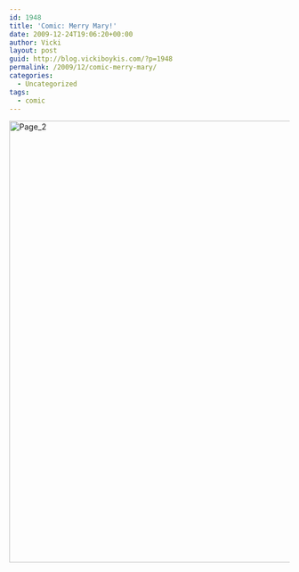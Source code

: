 ```yaml
---
id: 1948
title: 'Comic: Merry Mary!'
date: 2009-12-24T19:06:20+00:00
author: Vicki
layout: post
guid: http://blog.vickiboykis.com/?p=1948
permalink: /2009/12/comic-merry-mary/
categories:
  - Uncategorized
tags:
  - comic
---
```

[<img class="aligncenter size-full wp-image-1949" title="Page_2" src="http://blog.vickiboykis.com/wp-content/uploads/2009/12/Page_2.jpg" alt="Page_2" width="612" height="792" />](http://blog.vickiboykis.com/wp-content/uploads/2009/12/Page_2.jpg)